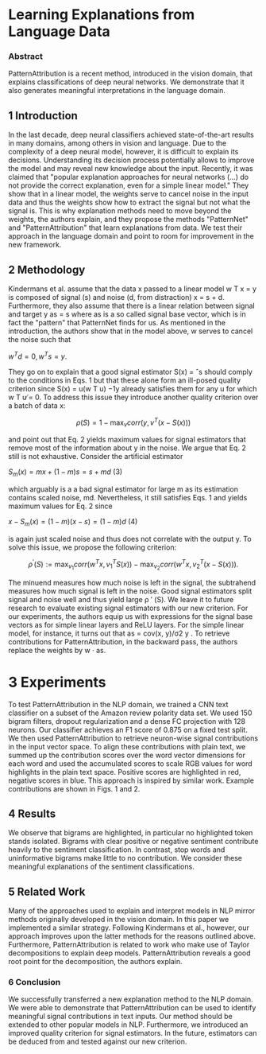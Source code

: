 # Learning Explanations from Language Data

### Abstract

PatternAttribution is a recent method, introduced in the vision domain, that explains classifications of deep neural networks. We demonstrate that it also generates meaningful interpretations in the language domain.

## 1 Introduction

In the last decade, deep neural classifiers achieved state-of-the-art results in many domains, among others in vision and language. Due to the complexity of a deep neural model, however, it is difficult to explain its decisions. Understanding its decision process potentially allows to improve the model and may reveal new knowledge about the input. Recently, it was claimed that "popular explanation approaches for neural networks (...) do not provide the correct explanation, even for a simple linear model." They show that in a linear model, the weights serve to cancel noise in the input data and thus the weights show how to extract the signal but not what the signal is. This is why explanation methods need to move beyond the weights, the authors explain, and they propose the methods "PatternNet" and "PatternAttribution" that learn explanations from data. We test their approach in the language domain and point to room for improvement in the new framework.

## 2 Methodology

Kindermans et al. assume that the data x passed to a linear model w T x = y is composed of signal (s) and noise (d, from distraction) x = s + d. Furthermore, they also assume that there is a linear relation between signal and target y as = s where as is a so called signal base vector, which is in fact the "pattern" that PatternNet finds for us. As mentioned in the introduction, the authors show that in the model above, w serves to cancel the noise such that

$w^{T}d=0,w^{T}s=y$.  
  

They go on to explain that a good signal estimator S(x) = ˆs should comply to the conditions in Eqs. 1 but that these alone form an ill-posed quality criterion since S(x) = u(w T u) −1y already satisfies them for any u for which w T u ̸= 0. To address this issue they introduce another quality criterion over a batch of data x:

$$\rho(S)=1-\max_{v}corr(y,v^{T}(x-S(x)))\tag{2}$$

and point out that Eq. 2 yields maximum values for signal estimators that remove most of the information about y in the noise. We argue that Eq. 2 still is not exhaustive. Consider the artificial estimator

$S_{m}(x)=mx+(1-m)s=s+md$ (3)

which arguably is a a bad signal estimator for large m as its estimation contains scaled noise, md. Nevertheless, it still satisfies Eqs. 1 and yields maximum values for Eq. 2 since

$x-S_{m}(x)=(1-m)(x-s)=(1-m)d$ (4)

is again just scaled noise and thus does not correlate with the output y. To solve this issue, we propose the following criterion:

$$\rho^{\prime}(S):=\max_{v_{1}}corr(w^{T}x,v_{1}^{T}S(x))-\max_{v_{2}}corr(w^{T}x,v_{2}^{T}(x-S(x))).\tag{5}$$

The minuend measures how much noise is left in the signal, the subtrahend measures how much signal is left in the noise. Good signal estimators split signal and noise well and thus yield large ρ ′ (S). We leave it to future research to evaluate existing signal estimators with our new criterion. For our experiments, the authors equip us with expressions for the signal base vectors as for simple linear layers and ReLU layers. For the simple linear model, for instance, it turns out that as = cov(x, y)/σ2 y . To retrieve contributions for PatternAttribution, in the backward pass, the authors replace the weights by w · as.

# 3 Experiments

To test PatternAttribution in the NLP domain, we trained a CNN text classifier on a subset of the Amazon review polarity data set. We used 150 bigram filters, dropout regularization and a dense FC projection with 128 neurons. Our classifier achieves an F1 score of 0.875 on a fixed test split. We then used PatternAttribution to retrieve neuron-wise signal contributions in the input vector space. To align these contributions with plain text, we summed up the contribution scores over the word vector dimensions for each word and used the accumulated scores to scale RGB values for word highlights in the plain text space. Positive scores are highlighted in red, negative scores in blue. This approach is inspired by similar work. Example contributions are shown in Figs. 1 and 2.

## 4 Results

We observe that bigrams are highlighted, in particular no highlighted token stands isolated. Bigrams with clear positive or negative sentiment contribute heavily to the sentiment classification. In contrast, stop words and uninformative bigrams make little to no contribution. We consider these meaningful explanations of the sentiment classifications.

## 5 Related Work

Many of the approaches used to explain and interpret models in NLP mirror methods originally developed in the vision domain. In this paper we implemented a similar strategy. Following Kindermans et al., however, our approach improves upon the latter methods for the reasons outlined above. Furthermore, PatternAttribution is related to work who make use of Taylor decompositions to explain deep models. PatternAttribution reveals a good root point for the decomposition, the authors explain.

### 6 Conclusion

We successfully transferred a new explanation method to the NLP domain. We were able to demonstrate that PatternAttribution can be used to identify meaningful signal contributions in text inputs. Our method should be extended to other popular models in NLP. Furthermore, we introduced an improved quality criterion for signal estimators. In the future, estimators can be deduced from and tested against our new criterion.

